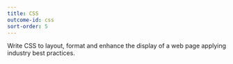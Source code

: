 ```yaml
---
title: CSS
outcome-id: css
sort-order: 5
---
```

Write CSS to layout, format and enhance the display of a web page applying industry best practices.
